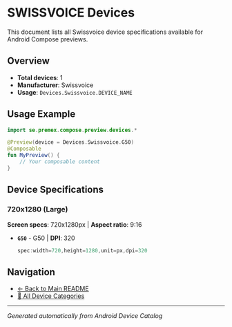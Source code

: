 # SWISSVOICE Devices

This document lists all Swissvoice device specifications available for Android Compose previews.

## Overview

- **Total devices**: 1
- **Manufacturer**: Swissvoice
- **Usage**: `Devices.Swissvoice.DEVICE_NAME`

## Usage Example

```kotlin
import se.premex.compose.preview.devices.*

@Preview(device = Devices.Swissvoice.G50)
@Composable
fun MyPreview() {
    // Your composable content
}
```

## Device Specifications

### 720x1280 (Large)

**Screen specs**: 720x1280px | **Aspect ratio**: 9:16

- **`G50`** - G50 | **DPI**: 320
  ```kotlin
  spec:width=720,height=1280,unit=px,dpi=320
  ```

## Navigation

- [← Back to Main README](../../README.md)
- [📱 All Device Categories](../README.md)

---
*Generated automatically from Android Device Catalog*
